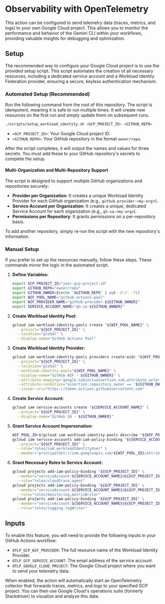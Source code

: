# Observability with OpenTelemetry

This action can be configured to send telemetry data (traces, metrics, and logs) to your own Google Cloud project. This allows you to monitor the performance and behavior of the Gemini CLI within your workflows, providing valuable insights for debugging and optimization.

## Setup

The recommended way to configure your Google Cloud project is to use the provided setup script. This script automates the creation of all necessary resources, including a dedicated service account and a Workload Identity Federation provider, ensuring a secure, keyless authentication mechanism.

### Automated Setup (Recommended)

Run the following command from the root of this repository. The script is idempotent, meaning it is safe to run multiple times. It will create new resources on the first run and simply update them on subsequent runs.

```bash
./scripts/setup_workload_identity.sh <GCP_PROJECT_ID> <GITHUB_REPO>
```

-   `<GCP_PROJECT_ID>`: Your Google Cloud project ID.
-   `<GITHUB_REPO>`: Your GitHub repository in the format `owner/repo`.

After the script completes, it will output the names and values for three secrets. You must add these to your GitHub repository's secrets to complete the setup.

#### Multi-Organization and Multi-Repository Support

The script is designed to support multiple GitHub organizations and repositories securely:

-   **Provider per Organization**: It creates a unique Workload Identity Provider for each GitHub organization (e.g., `github-provider-<my-org`>).
-   **Service Account per Organization**: It creates a unique, dedicated Service Account for each organization (e.g., `gh-sa-<my-org>`).
-   **Permissions per Repository**: It grants permissions on a per-repository basis.

To add another repository, simply re-run the script with the new repository's information.

### Manual Setup

If you prefer to set up the resources manually, follow these steps. These commands mirror the logic in the automated script.

1.  **Define Variables:**

    ```bash
    export GCP_PROJECT_ID="your-gcp-project-id"
    export GITHUB_REPO="owner/repo"
    export GITHUB_OWNER=$(echo "$GITHUB_REPO" | cut -d'/' -f1)
    export WIF_POOL_NAME="github-actions-pool"
    export WIF_PROVIDER_NAME="github-provider-${GITHUB_OWNER}"
    export SERVICE_ACCOUNT_NAME="gh-sa-${GITHUB_OWNER}"
    ```

2.  **Create Workload Identity Pool:**

    ```bash
    gcloud iam workload-identity-pools create "${WIF_POOL_NAME}" \
      --project="${GCP_PROJECT_ID}" \
      --location="global" \
      --display-name="GitHub Actions Pool"
    ```

3.  **Create Workload Identity Provider:**

    ```bash
    gcloud iam workload-identity-pools providers create-oidc "${WIF_PROVIDER_NAME}" \
      --project="${GCP_PROJECT_ID}" \
      --location="global" \
      --workload-identity-pool="${WIF_POOL_NAME}" \
      --display-name="GitHub WIF - ${GITHUB_OWNER}" \
      --attribute-mapping="google.subject=assertion.sub,attribute.actor=assertion.actor,attribute.repository=assertion.repository,attribute.repository_owner=assertion.repository_owner" \
      --attribute-condition="assertion.repository_owner == '${GITHUB_OWNER}'" \
      --issuer-uri="https://token.actions.githubusercontent.com"
    ```

4.  **Create Service Account:**

    ```bash
    gcloud iam service-accounts create "${SERVICE_ACCOUNT_NAME}" \
      --project="${GCP_PROJECT_ID}" \
      --display-name="GitHub SA - ${GITHUB_OWNER}"
    ```

5.  **Grant Service Account Impersonation:**

    ```bash
    WIF_POOL_ID=$(gcloud iam workload-identity-pools describe "${WIF_POOL_NAME}" --project="${GCP_PROJECT_ID}" --location="global" --format="value(name)")
    gcloud iam service-accounts add-iam-policy-binding "${SERVICE_ACCOUNT_NAME}@${GCP_PROJECT_ID}.iam.gserviceaccount.com" \
      --project="${GCP_PROJECT_ID}" \
      --role="roles/iam.workloadIdentityUser" \
      --member="principalSet://iam.googleapis.com/${WIF_POOL_ID}/attribute.repository/${GITHUB_REPO}"
    ```

6.  **Grant Necessary Roles to Service Account:**

    ```bash
    gcloud projects add-iam-policy-binding "${GCP_PROJECT_ID}" \
      --member="serviceAccount:${SERVICE_ACCOUNT_NAME}@${GCP_PROJECT_ID}.iam.gserviceaccount.com" \
      --role="roles/cloudtrace.agent"
    gcloud projects add-iam-policy-binding "${GCP_PROJECT_ID}" \
      --member="serviceAccount:${SERVICE_ACCOUNT_NAME}@${GCP_PROJECT_ID}.iam.gserviceaccount.com" \
      --role="roles/monitoring.metricWriter"
    gcloud projects add-iam-policy-binding "${GCP_PROJECT_ID}" \
      --member="serviceAccount:${SERVICE_ACCOUNT_NAME}@${GCP_PROJECT_ID}.iam.gserviceaccount.com" \
      --role="roles/logging.logWriter"
    ```

## Inputs

To enable this feature, you will need to provide the following inputs in your GitHub Actions workflow:

-   `OTLP_GCP_WIF_PROVIDER`: The full resource name of the Workload Identity Provider.
-   `OTLP_GCP_SERVICE_ACCOUNT`: The email address of the service account.
-   `OTLP_GOOGLE_CLOUD_PROJECT`: The Google Cloud project where you want to send your telemetry data.

When enabled, the action will automatically start an OpenTelemetry collector that forwards traces, metrics, and logs to your specified GCP project. You can then use Google Cloud's operations suite (formerly Stackdriver) to visualize and analyze this data.
